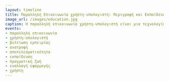 ```yaml
---
layout: timeline 
title: Παραλληλή Επικοινωνία χρήστη-υπολογιστή: Περιγραφή και Εκπαίδευση
image_url: /images/education.jpg
caption: Η παραλληλή επικοινωνία χρήστη-υπολογιστή είναι μια τεχνολογία που στοχεύει στη βελτίωση της εμπειρίας του χρήστη μέσω της παραλληλής ανατροφής και στη βελτίωση της αποτελεσματικότητας των υπολογιστών. Ένα παράδειγμα από την πραγματική ζωή είναι η χρήση της τεχνολογίας στην εναλλαγή μεταξύ μιας εφαρμογής και του χρήστη, ώστε να βελτιωθεί η επιστρεφόμενη ανατροφή 
events:
- παραλληλή επικοινωνία
- χρήστη-υπολογιστή
- βελτίωση εμπειρίας 
- ανατροφή 
- αποτελεσματικότητα 
- εκπαίδευση 
- πραγματική ζωή 
- εναλλαγή εφαρμογής 
- χρήστη
---
```


